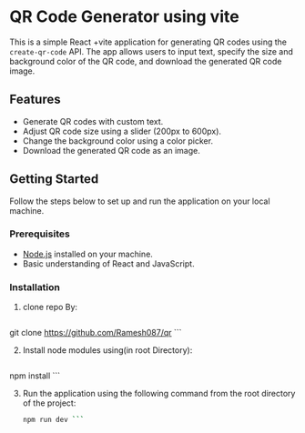 # QR Code Generator using vite

This is a simple React +vite application for generating QR codes using the `create-qr-code` API. The app allows users to input text, specify the size and background color of the QR code, and download the generated QR code image.

## Features

- Generate QR codes with custom text.
- Adjust QR code size using a slider (200px to 600px).
- Change the background color using a color picker.
- Download the generated QR code as an image.

## Getting Started

Follow the steps below to set up and run the application on your local machine.

### Prerequisites

- [Node.js](https://nodejs.org) installed on your machine.
- Basic understanding of React and JavaScript.

### Installation

1. clone repo By:
   ```bash
  git clone https://github.com/Ramesh087/qr ```

2. Install node modules using(in root Directory):
   ```bash
  npm install ```

3. Run the application using the following command from the root directory of the project:
   ```bash
   npm run dev ```




